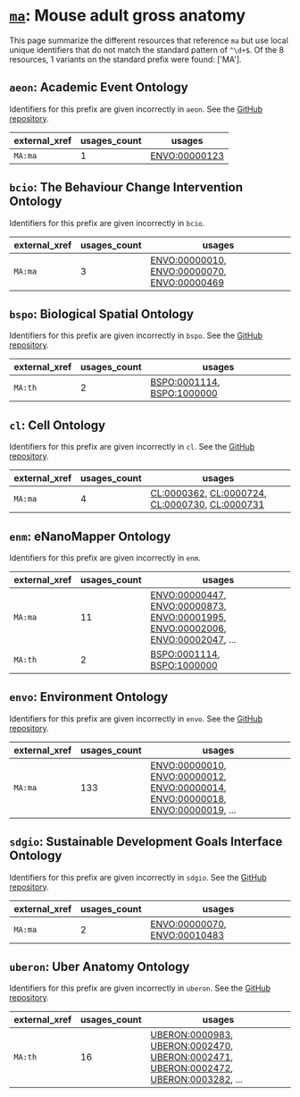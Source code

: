 # [`ma`](https://bioregistry.io/ma): Mouse adult gross anatomy

This page summarize the different resources that reference `ma`
but use local unique identifiers that do not match the standard pattern of
`^\d+$`. Of the 8 resources,
1 variants on the standard prefix were found: ['MA'].

## `aeon`: Academic Event Ontology

Identifiers for this prefix are given incorrectly in `aeon`. See the [GitHub repository](https://github.com/tibonto/aeon).

| external_xref   |   usages_count | usages                                                        |
|-----------------|----------------|---------------------------------------------------------------|
| `MA:ma`         |              1 | [ENVO:00000123](http://purl.obolibrary.org/obo/ENVO_00000123) |

## `bcio`: The Behaviour Change Intervention Ontology

Identifiers for this prefix are given incorrectly in `bcio`.

| external_xref   |   usages_count | usages                                                                                                                                                                                      |
|-----------------|----------------|---------------------------------------------------------------------------------------------------------------------------------------------------------------------------------------------|
| `MA:ma`         |              3 | [ENVO:00000010](http://purl.obolibrary.org/obo/ENVO_00000010), [ENVO:00000070](http://purl.obolibrary.org/obo/ENVO_00000070), [ENVO:00000469](http://purl.obolibrary.org/obo/ENVO_00000469) |

## `bspo`: Biological Spatial Ontology

Identifiers for this prefix are given incorrectly in `bspo`. See the [GitHub repository](https://github.com/obophenotype/biological-spatial-ontology).

| external_xref   |   usages_count | usages                                                                                                                   |
|-----------------|----------------|--------------------------------------------------------------------------------------------------------------------------|
| `MA:th`         |              2 | [BSPO:0001114](http://purl.obolibrary.org/obo/BSPO_0001114), [BSPO:1000000](http://purl.obolibrary.org/obo/BSPO_1000000) |

## `cl`: Cell Ontology

Identifiers for this prefix are given incorrectly in `cl`. See the [GitHub repository](https://github.com/obophenotype/cell-ontology).

| external_xref   |   usages_count | usages                                                                                                                                                                                                                             |
|-----------------|----------------|------------------------------------------------------------------------------------------------------------------------------------------------------------------------------------------------------------------------------------|
| `MA:ma`         |              4 | [CL:0000362](http://purl.obolibrary.org/obo/CL_0000362), [CL:0000724](http://purl.obolibrary.org/obo/CL_0000724), [CL:0000730](http://purl.obolibrary.org/obo/CL_0000730), [CL:0000731](http://purl.obolibrary.org/obo/CL_0000731) |

## `enm`: eNanoMapper Ontology

Identifiers for this prefix are given incorrectly in `enm`.

| external_xref   |   usages_count | usages                                                                                                                                                                                                                                                                                                                         |
|-----------------|----------------|--------------------------------------------------------------------------------------------------------------------------------------------------------------------------------------------------------------------------------------------------------------------------------------------------------------------------------|
| `MA:ma`         |             11 | [ENVO:00000447](http://purl.obolibrary.org/obo/ENVO_00000447), [ENVO:00000873](http://purl.obolibrary.org/obo/ENVO_00000873), [ENVO:00001995](http://purl.obolibrary.org/obo/ENVO_00001995), [ENVO:00002006](http://purl.obolibrary.org/obo/ENVO_00002006), [ENVO:00002047](http://purl.obolibrary.org/obo/ENVO_00002047), ... |
| `MA:th`         |              2 | [BSPO:0001114](http://purl.obolibrary.org/obo/BSPO_0001114), [BSPO:1000000](http://purl.obolibrary.org/obo/BSPO_1000000)                                                                                                                                                                                                       |

## `envo`: Environment Ontology

Identifiers for this prefix are given incorrectly in `envo`. See the [GitHub repository](https://github.com/EnvironmentOntology/envo).

| external_xref   |   usages_count | usages                                                                                                                                                                                                                                                                                                                         |
|-----------------|----------------|--------------------------------------------------------------------------------------------------------------------------------------------------------------------------------------------------------------------------------------------------------------------------------------------------------------------------------|
| `MA:ma`         |            133 | [ENVO:00000010](http://purl.obolibrary.org/obo/ENVO_00000010), [ENVO:00000012](http://purl.obolibrary.org/obo/ENVO_00000012), [ENVO:00000014](http://purl.obolibrary.org/obo/ENVO_00000014), [ENVO:00000018](http://purl.obolibrary.org/obo/ENVO_00000018), [ENVO:00000019](http://purl.obolibrary.org/obo/ENVO_00000019), ... |

## `sdgio`: Sustainable Development Goals Interface Ontology

Identifiers for this prefix are given incorrectly in `sdgio`. See the [GitHub repository](https://github.com/SDG-InterfaceOntology/sdgio).

| external_xref   |   usages_count | usages                                                                                                                       |
|-----------------|----------------|------------------------------------------------------------------------------------------------------------------------------|
| `MA:ma`         |              2 | [ENVO:00000070](http://purl.obolibrary.org/obo/ENVO_00000070), [ENVO:00010483](http://purl.obolibrary.org/obo/ENVO_00010483) |

## `uberon`: Uber Anatomy Ontology

Identifiers for this prefix are given incorrectly in `uberon`. See the [GitHub repository](https://github.com/obophenotype/uberon).

| external_xref   |   usages_count | usages                                                                                                                                                                                                                                                                                                                                   |
|-----------------|----------------|------------------------------------------------------------------------------------------------------------------------------------------------------------------------------------------------------------------------------------------------------------------------------------------------------------------------------------------|
| `MA:th`         |             16 | [UBERON:0000983](http://purl.obolibrary.org/obo/UBERON_0000983), [UBERON:0002470](http://purl.obolibrary.org/obo/UBERON_0002470), [UBERON:0002471](http://purl.obolibrary.org/obo/UBERON_0002471), [UBERON:0002472](http://purl.obolibrary.org/obo/UBERON_0002472), [UBERON:0003282](http://purl.obolibrary.org/obo/UBERON_0003282), ... |

